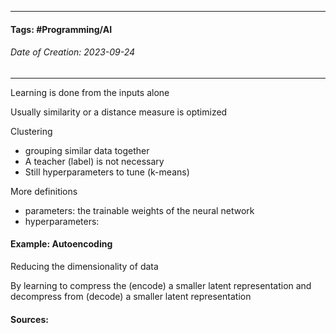 __________________________________________________________________________
#### **Tags:** #Programming/AI 
###### *Date of Creation: 2023-09-24*
__________________________________________________________________________

Learning is done from the inputs alone

Usually similarity or a distance measure is optimized

Clustering
- grouping similar data together
- A teacher (label) is not necessary
- Still hyperparameters to tune (k-means)

More definitions
- parameters: the trainable weights of the neural network
- hyperparameters:

#### Example: Autoencoding

Reducing the dimensionality of data

By learning to compress the (encode) a smaller latent representation and decompress from (decode) a smaller latent representation


#### Sources: